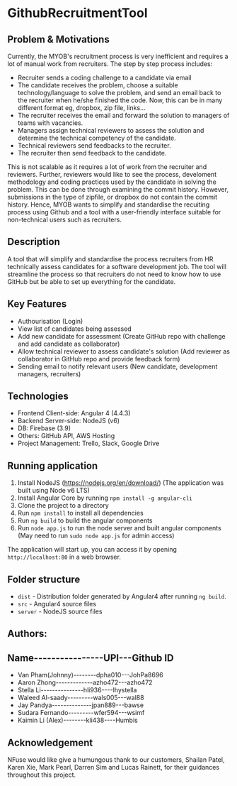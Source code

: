# GithubRecruitmentTool

## Problem & Motivations
Currently, the MYOB's recruitment process is very inefficient and requires a lot of manual work from recruiters. The step by step process includes:
* Recruiter sends a coding challenge to a candidate via email
* The candidate receives the problem, choose a suitable technology/language to solve the problem, and send an email back to the recruiter when he/she finished the code. Now, this can be in many different format eg, dropbox, zip file, links...
* The recruiter receives the email and forward the solution to managers of teams with vacancies. 
* Managers assign technical reviewers to assess the solution and determine the technical competency of the candidate.
* Technical reviewers send feedbacks to the recruiter.
* The recruiter then send feedback to the candidate.

This is not scalable as it requires a lot of work from the recruiter and reviewers. Further, reviewers would like to see the process, develoment methodology and coding practices used by the candidate in solving the problem. This can be done through examining the commit history. However, submissions in the type of zipfile, or dropbox do not contain the commit history. Hence, MYOB wants to simplify and standardise the recuiting process using Github and a tool with a user-friendly interface suitable for non-technical users such as recruiters.

## Description
A tool that will simplify and standardise the process recruiters from HR technically assess candidates for a software development job. The tool will streamline the process so that recruiters do not need to know how to use GitHub but be able to set up everything for the candidate.

## Key Features

- Authourisation (Login)
- View list of candidates being assessed
- Add new candidate for assessment (Create GitHub repo with challenge and add candidate as collaborator)
- Allow technical reviewer to assess candidate's solution (Add reviewer as collaborator in GitHub repo and provide feedback form)
- Sending email to notify relevant users (New candidate, development managers, recruiters)

## Technologies

- Frontend Client-side: Angular 4 (4.4.3)
- Backend Server-side: NodeJS (v6)
- DB: Firebase (3.9)
- Others: GitHub API, AWS Hosting
- Project Management: Trello, Slack, Google Drive

## Running application

1. Install NodeJS (https://nodejs.org/en/download/) (The application was built using Node v6 LTS)
2. Install Angular Core by running `npm install -g angular-cli`
3. Clone the project to a directory
4. Run `npm install` to install all dependencies
5. Run `ng build` to build the angular components
6. Run `node app.js` to run the node server and built angular components (May need to run `sudo node app.js` for admin access)

The application will start up, you can access it by opening `http://localhost:80` in a web browser.

## Folder structure

- `dist` - Distribution folder generated by Angular4 after running `ng build`. 
- `src` - Angular4 source files
- `server` - NodeJS source files 

## Authors:
Name----------------UPI---Github ID	
--------------------------------------------------------				
* Van Pham(Johnny)--------dpha010---JohPa8696
* Aaron Zhong-------------azho472---azho472
* Stella Li---------------hli936----lhystella
* Waleed Al-saady---------wals005---wal88
* Jay Pandya--------------jpan889---bawse
* Sudara Fernando---------wfer594---wsimf
* Kaimin Li (Alex)--------kli438----Humbis

## Acknowledgement
NFuse would like give a humungous thank to our customers, Shailan Patel, Karen Xie, Mark Pearl, Darren Sim and Lucas Rainett, for their guidances throughout this project. 

